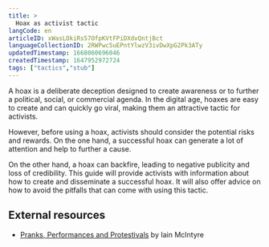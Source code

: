 ```yaml
---
title: >
  Hoax as activist tactic
langCode: en
articleID: xWasLOkiRs57OfpKVtFPiDXdvQntjBct
languageCollectionID: 2RWPwc5uEPntYlwzV3ivDwXpG2Pk3ATy
updatedTimestamp: 1668060696046
createdTimestamp: 1647952972724
tags: ["tactics","stub"]
---
```


A hoax is a deliberate deception designed to create awareness or to further a political, social, or commercial agenda. In the digital age, hoaxes are easy to create and can quickly go viral, making them an attractive tactic for activists.

However, before using a hoax, activists should consider the potential risks and rewards. On the one hand, a successful hoax can generate a lot of attention and help to further a cause.

On the other hand, a hoax can backfire, leading to negative publicity and loss of credibility. This guide will provide activists with information about how to create and disseminate a successful hoax. It will also offer advice on how to avoid the pitfalls that can come with using this tactic.

## **External resources**

-   [Pranks, Performances and Protestivals](https://commonslibrary.org/pranks-performances-and-protestivals-public-events/) by Iain McIntyre